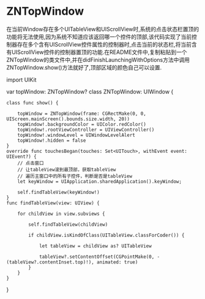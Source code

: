 # ZNTopWindow
在当前Window存在多个UITableView和UIScrollView时,系统的点击状态栏置顶的功能将无法使用,因为系统不知道应该返回哪一个控件的顶部,该代码实现了当前控制器存在多个含有UIScrollView控件属性的控制器时,点击当前的状态栏,将当前含有UIScrollView控件的控制器置顶的功能.在README文件中,复制粘贴到一个ZNTopWindow的类文件中,并在didFinishLaunchingWithOptions方法中调用ZNTopWindow.show()方法就好了,顶部区域的颜色自己可以设置.




import UIKit

var topWindow: ZNTopWindow?
class ZNTopWindow: UIWindow {
    
    class func show() {
        
        topWindow = ZNTopWindow(frame: CGRectMake(0, 0, UIScreen.mainScreen().bounds.size.width, 20))
        topWindow!.backgroundColor = UIColor.redColor()
        topWindow!.rootViewController = UIViewController()
        topWindow!.windowLevel = UIWindowLevelAlert
        topWindow!.hidden = false
    }
    override func touchesBegan(touches: Set<UITouch>, withEvent event: UIEvent?) {
        // 点击窗口
        // 让tableView滚到最顶部，获取tableView
        // 遍历主窗口中的所有子控件，判断是否是tableView
        let keyWindow = UIApplication.sharedApplication().keyWindow;
        
        self.findTableView(keyWindow!)
    }
    func findTableView(view: UIView) {
        
        for childView in view.subviews {
            
            self.findTableView(childView)
            
            if childView.isKindOfClass(UITableView.classForCoder()) {
                
                let tableView = childView as? UITableView
                
                tableView?.setContentOffset(CGPointMake(0, -(tableView?.contentInset.top)!), animated: true)
            }
        }
    }
}
